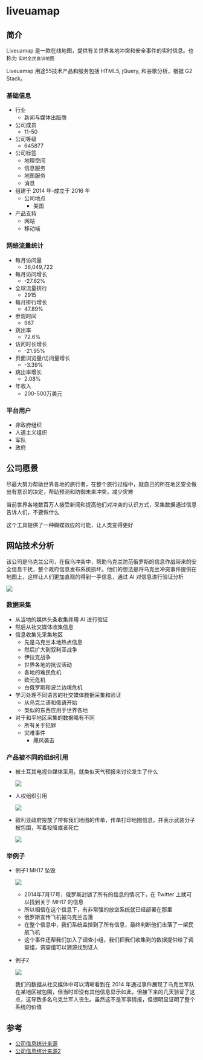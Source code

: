 # liveuamap
## 简介
Liveuamap 是一款在线地图，提供有关世界各地冲突和安全事件的实时信息。也称为 `实时全民意识地图`

Liveuamap 用途55技术产品和服务包括 HTML5, jQuery, 和谷歌分析，根据 G2 Stack。
### 基础信息
- 行业
	- 新闻与媒体出版商 
- 公司成员
	- 11-50
- 公司等级
	- 645877
- 公司标签
	- 地理空间
	- 信息服务
	- 地图服务
	- 消息
- 组建于 2014 年-成立于 2016 年
	- 公司地点
		- 美国
- 产品支持
	- 网站
	- 移动端

### 网络流量统计
- 每月访问量
	- 36,049,722
- 每月访问增长
	- -27.62%   
- 全球流量排行
	- 2915
- 每月排行增长
	- 47.89%
- 参观时间
	- 967
- 跳出率
	- 72.6%
- 访问时长增长
	- -21.95%
- 页面浏览量/访问量增长
	- -3.39%
- 跳出率增长
	- 2.08%
- 年收入
	- 200-500万美元              
 
### 平台用户
- 非政府组织
- 人道主义组织
- 军队
- 政府

##  公司愿景
尽最大努力帮助世界各地的旅行者，在整个旅行过程中，就自己的所在地区安全做出有意识的决定，帮助预测和防御未来冲突，减少灾难

当前世界各地数百万人接受新闻和提高他们对冲突的认识方式，采集数据通过信息告诉人们，不要做什么

这个工具提供了一种蝴蝶效应的可能，让人类变得更好

## 网站技术分析
该公司是乌克兰公司，在俄乌冲突中，帮助乌克兰防范俄罗斯的信息作战带来的安全信息干扰，整个政府信息发布系统损坏。他们的想法是将乌克兰冲突事件提供在地图上，这样让人们更加直观的得到一手信息，通过 AI 对信息进行验证分析

![](./pic/liveuamap.png)

### 数据采集
- 从当地的媒体头条收集并用 AI 进行验证
- 然后从社交媒体收集信息
- 信息收集先采集地区
	- 先是乌克兰本地热点信息
	- 然后扩大到叙利亚战争
	- 伊拉克战争
	- 世界各地的抗议活动
	- 各地的难民危机
	- 欧元危机
	- 白俄罗斯和波兰边境危机
- 学习处理不同语言的社交媒体数据采集和验证
	- 从乌克兰语和俄语开始
	- 类似的东西应用于世界各地
- 对于和平地区采集的数据略有不同
	- 所有关于犯罪
	- 灾难事件
		- 飓风袭击 

	
	 
### 产品被不同的组织引用
- 被土耳其电视台媒体采用，就类似天气预报来讨论发生了什么

	![](./pic/liveuamap2.png)
- 人权组织引用

	![](./pic/liveuamap3.png)
- 叙利亚政府投放了带有我们地图的传单，传单打印地图信息，并表示武装分子被包围，写着投降或者死亡

	![](./pic/liveuamap6.png)	
	
### 举例子
- 例子1 MH17 坠毁

	![](./pic/liveuamap4.png)
	
	- 2014年7月17号，俄罗斯封锁了所有的信息的情况下，在 Twitter 上就可以找到关于 MH17 的信息
	- 所以相信在这个信息下，有非常强的放空系统就已经部署在那里
	- 俄罗斯宣传飞机被乌克兰击落
	- 在整个信息中，我们系统监控到了所有信息，最终判断他们击落了一架民航飞机
	- 这个事件还帮我们加入了调查小组，我们把我们收集到的数据提供给了调查组，调查组可以溯源找到证人 
- 例子2

	![](./pic/liveuamap5.png)
	
	我们的数据从社交媒体中可以清晰看到在 2014 年通过事件展现了乌克兰军队在某地区被包围，但当时却没有其他信息显示如此，但接下来的几天验证了这点，这导致多名乌克兰军人丧生。虽然这不是军事情报，但很明显证明了整个系统的价值
				  


 
##  参考
- [公司信息统计来源](https://www.crunchbase.com/organization/liveuamap)
- [公司信息统计来源2](https://www.similarweb.com/website/liveuamap.com/#overview)